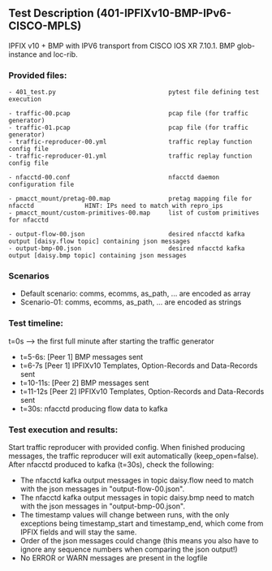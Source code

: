 ## Test Description (401-IPFIXv10-BMP-IPv6-CISCO-MPLS)

IPFIX v10 + BMP with IPV6 transport from CISCO IOS XR 7.10.1. BMP glob-instance and loc-rib.

### Provided files:
```
- 401_test.py                               pytest file defining test execution

- traffic-00.pcap                           pcap file (for traffic generator)
- traffic-01.pcap                           pcap file (for traffic generator)
- traffic-reproducer-00.yml                 traffic replay function config file
- traffic-reproducer-01.yml                 traffic replay function config file

- nfacctd-00.conf                           nfacctd daemon configuration file

- pmacct_mount/pretag-00.map                pretag mapping file for nfacctd              HINT: IPs need to match with repro_ips
- pmacct_mount/custom-primitives-00.map     list of custom primitives for nfacctd

- output-flow-00.json                       desired nfacctd kafka output [daisy.flow topic] containing json messages
- output-bmp-00.json                        desired nfacctd kafka output [daisy.bmp topic] containing json messages
```

### Scenarios

- Default scenario: comms, ecomms, as_path, ... are encoded as array
- Scenario-01: comms, ecomms, as_path, ... are encoded as strings

### Test timeline:

t=0s --> the first full minute after starting the traffic generator

- t=5-6s:     [Peer 1] BMP messages sent  
- t=6-7s      [Peer 1] IPFIXv10 Templates, Option-Records and Data-Records sent
- t=10-11s:   [Peer 2] BMP messages sent  
- t=11-12s    [Peer 2] IPFIXv10 Templates, Option-Records and Data-Records sent
- t=30s:      nfacctd producing flow data to kafka

### Test execution and results:

Start traffic reproducer with provided config. When finished producing messages, the traffic reproducer will exit automatically (keep_open=false). 
After nfacctd produced to kafka (t=30s), check the following:

- The nfacctd kafka output messages in topic daisy.flow need to match with the json messages in "output-flow-00.json".
- The nfacctd kafka output messages in topic daisy.bmp need to match with  the json messages in "output-bmp-00.json".
- The timestamp values will change between runs, with the only exceptions being timestamp_start and timestamp_end, which come from IPFIX fields and will stay the same.
- Order of the json messages could change (this means you also have to ignore any sequence numbers when comparing the json output!)
- No ERROR or WARN messages are present in the logfile

